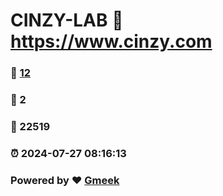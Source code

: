 # CINZY-LAB :link: https://www.cinzy.com 
### :page_facing_up: [12](https://www.cinzy.com/tag.html) 
### :speech_balloon: 2 
### :hibiscus: 22519 
### :alarm_clock: 2024-07-27 08:16:13 
### Powered by :heart: [Gmeek](https://github.com/Meekdai/Gmeek)
